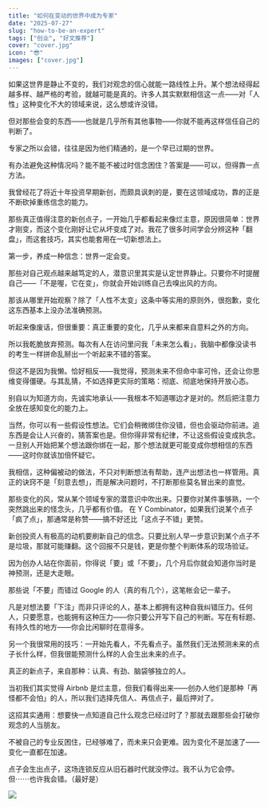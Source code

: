 ```yaml
---
title: "如何在变动的世界中成为专家"
date: "2025-07-27"
slug: "how-to-be-an-expert"
tags: ["创业", "好文推荐"]
cover: "cover.jpg"
icon: "😎"
images: ["cover.jpg"]
---
```

如果这世界是静止不变的，我们对观念的信心就能一路线性上升。某个想法经得起越多样、越严格的考验，就越可能是真的。许多人其实默默相信这一点——对「人性」这种变化不大的领域来说，这么想或许没错。



但对那些会变的东西——也就是几乎所有其他事物——你就不能再这样信任自己的判断了。



专家之所以会错，往往是因为他们精通的，是一个早已过期的世界。



有办法避免这种情况吗？能不能不被过时信念困住？答案是——可以，但得靠一点方法。



我曾经花了将近十年投资早期新创，而颇具讽刺的是，要在这领域成功，靠的正是不断砍掉重练信念的能力。



那些真正值得注意的新创点子，一开始几乎都看起来像烂主意，原因很简单：世界才刚变，而这个变化刚好让它从坏变成了对。我花了很多时间学会分辨这种「翻盘」，而这套技巧，其实也能套用在一切新想法上。



第一步，养成一种信念：世界一定会变。



那些对自己观点越来越笃定的人，潜意识里其实是认定世界静止。只要你不时提醒自己——「不是喔，它在变」，你就会开始训练自己去嗅出风的方向。



那该从哪里开始观察？除了「人性不太变」这条中等实用的原则外，很抱歉，变化这东西基本上没办法准确预测。



听起来像废话，但很重要：真正重要的变化，几乎从来都来自意料之外的方向。



所以我乾脆放弃预测。每次有人在访问里问我「未来怎么看」，我脑中都像没读书的考生一样拼命乱掰出一个听起来不错的答案。



但这不是因为我懒。恰好相反——我觉得，预测未来不但命中率可怜，还会让你思维变得僵硬。与其乱猜，不如选择更实际的策略：彻底、彻底地保持开放心态。



别自以为知道方向，先诚实地承认——我根本不知道哪边才是对的。然后把注意力全放在感知变化的能力上。



当然，你可以有一些假设性想法。它们会稍微绑住你没错，但也会驱动你前进。追东西是会让人兴奋的，猜答案也是。但你得非常有纪律，不让这些假设变成执念。
一旦别人开始把某个想法跟你绑在一起，那个想法就更可能变成你想相信的东西——这时你就该加倍怀疑它。



我相信，这种偏被动的做法，不只对判断想法有帮助，连产出想法也一样管用。真正的诀窍不是「刻意去想」，而是解决问题时，不打断那些莫名冒出来的直觉。



那些变化的风，常从某个领域专家的潜意识中吹出来。只要你对某件事够熟，一个突然跳出来的怪念头，几乎都有价值。
在 Y Combinator，如果我们说某个点子「疯了点」，那通常是称赞——搞不好还比「这点子不错」更赞。



新创投资人有极高的动机要刷新自己的信念。只要比别人早一步意识到某个点子不是垃圾，那就可能赚翻。这个回报不只是钱，更是你整个判断体系的现场验证。



因为创办人站在你面前，你得说「要」或「不要」，几个月后你就会知道你当时是神预测，还是大走眼。



那些说「不要」而错过 Google 的人（真的有几个），这笔帐会记一辈子。



凡是对想法要「下注」而非只评论的人，基本上都拥有这种自我纠错压力。任何人，只要愿意，也能拥有这种压力——你只要公开写下自己的判断。写在有标题、有持久性的地方——你会比闲聊时在意得多。



另一个我很常用的技巧：一开始先看人，不先看点子。虽然我们无法预测未来的点子长什么样，但我很能预测什么样的人会生出未来的点子。



真正的新点子，来自那种：认真、有劲、脑袋够独立的人。



当初我们其实觉得 Airbnb 是烂主意，但我们看得出来——创办人他们是那种「再怪都不会怕」的人，所以我们选择先信人、再信点子，最后押对了。



这招其实通用：想要快一点知道自己什么观念已经过时了？那就去跟那些会打破你观念的人当朋友。



不被自己的专业反困住，已经够难了，而未来只会更难。因为变化不是加速了——变化一直都在加速。



点子会生出点子，这场连锁反应从旧石器时代就没停过。我不认为它会停。
但⋯⋯也许我会错。（最好是）




![](https://prod-files-secure.s3.us-west-2.amazonaws.com/112d0858-5090-4d34-a606-b75eb8d65fd2/46476355-9cf3-4e99-9b7a-3531bc426380/1000202064.png?X-Amz-Algorithm=AWS4-HMAC-SHA256&X-Amz-Content-Sha256=UNSIGNED-PAYLOAD&X-Amz-Credential=ASIAZI2LB466X53M77H6%2F20251007%2Fus-west-2%2Fs3%2Faws4_request&X-Amz-Date=20251007T143646Z&X-Amz-Expires=3600&X-Amz-Security-Token=IQoJb3JpZ2luX2VjEA4aCXVzLXdlc3QtMiJIMEYCIQDCPnYk0XgSBcwIxHxpSaUk09UZeH1BrAu2mt8Rm0PC5wIhAKaj6HzgFgYsIPWfwG%2F62S4PudzmAW9Z8QhBP7LcdyoBKogECKf%2F%2F%2F%2F%2F%2F%2F%2F%2F%2FwEQABoMNjM3NDIzMTgzODA1Igxt6EdYPMlszAvW2Esq3AOlZ7b72Cgrf1LbSwHUpggD19aR77Yknag3AzeRcYMlsrV%2FFM14SW1Sy3By2THoCBXj2IS7wyKmz8XHWPxmno8dG8Y%2BxkuA9wE6cVcwILGR4yEqmnTwazGJfzgV90acdjeN8sg9QF3mBgbbNyZRdZzjJsYKFVPDamsWcU8SBYmk42xKtfhxYqYxJi%2Bm5hjlynoSWADwhMS0JC%2F2Pc%2FXDqqyh0ksLYLX5E5osuCZ5Fg24g%2FUJdZikPMpzkWKfJHgRhE%2B2SAX6YwmAdO84bZQkpa%2FaWr0qYxePRPkX0Vr3MjMnUMFvOxmXEqYQD%2BEKiJVne0D%2Btn5ET5Z30ZF8d9hQpyNTNtrjn3o9doDEEW66H230DCbgzmMXtTGw1%2Bhf1uRHDI0hCy7k%2FUNQF%2FgiJHahOzqlBTRbq3F9BMDuS%2F5VGD4ZL5GpOsnU7mLsaMKDP0NA20MvZ%2F0%2FSf%2B%2Bz083rDOsX4XAqrTNAOk83b7shOeXdMvBUNQ9PCnkcV9a23LaTWkz1DuvrUzSt9XBZmQNIQam0pEqBUcL2YTwTJBnLlLlFbK5VH7baDDmmb1VGGMGeBem%2FEFQZv%2FTPT1vE%2BCPIAaGlBgiEgSx93dFE1LfzhHbfatGmhw4MbeVujJ4ktfHjD7vpTHBjqkAermcLNaaKU%2B0xHdpCpQFfKKkYhwmXFB%2F4r%2FNLAQo0H7DBanj8ET%2FT7WfE%2Fu21%2F61h1G7m0Kwvw%2BFR7gsapesBfISpkN1mwk0Nl%2FUb3BRRL0SQCQuXlCWvPvhMk6OnDcwonYUlRD2G9%2F6j641LQT6xeXZEKoK%2BMbwmGR4BY%2BoPlkim6aWjydxLTDiy80hOkpBGKaLp3uHRgCWwh8rrIYlrHh4ww5&X-Amz-Signature=f49e1bbe673445e7999c885d873a9c130123b6bb4b22ff7601bf04d927d5feae&X-Amz-SignedHeaders=host&x-amz-checksum-mode=ENABLED&x-id=GetObject)

